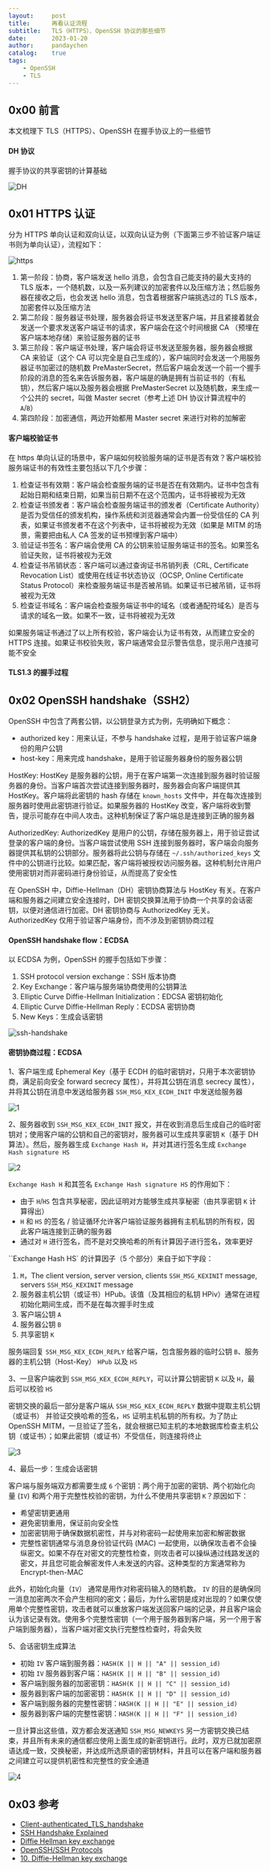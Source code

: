 ```yaml
---
layout:     post
title:      再看认证流程
subtitle:   TLS（HTTPS）、OpenSSH 协议的那些细节
date:       2023-01-20
author:     pandaychen
catalog:    true
tags:
    - OpenSSH
    - TLS
---
```



##  0x00    前言
本文梳理下 TLS（HTTPS）、OpenSSH 在握手协议上的一些细节

####  DH 协议
握手协议的共享密钥的计算基础

![DH](https://raw.githubusercontent.com/pandaychen/pandaychen.github.io/master/blog_img/protocol/DiffieHellman.png)

##  0x01    HTTPS 认证
分为 HTTPS 单向认证和双向认证，以双向认证为例（下面第三步不验证客户端证书则为单向认证），流程如下：

![https](https://raw.githubusercontent.com/pandaychen/pandaychen.github.io/master/blog_img/protocol/Ssl_handshake_with_two_way_authentication_with_certificates.png)

1.  第一阶段：协商，客户端发送 hello 消息，会包含自己能支持的最大支持的 TLS 版本，一个随机数，以及一系列建议的加密套件以及压缩方法；然后服务器在接收之后，也会发送 hello 消息，包含着根据客户端挑选过的 TLS 版本，加密套件以及压缩方法
2.  第二阶段：服务器证书处理，服务器会将证书发送至客户端，并且紧接着就会发送一个要求发送客户端证书的请求，客户端会在这个时间根据 CA （预埋在客户端本地存储）来验证服务器的证书
3.  第三阶段：客户端证书处理，客户端会将证书发送至服务器，服务器会根据 CA 来验证（这个 CA 可以完全是自己生成的），客户端同时会发送一个用服务器证书加密过的随机数 PreMasterSecret，然后客户端会发送一个前一个握手阶段的消息的签名来告诉服务器，客户端是的确是拥有当前证书的（有私钥），然后客户端以及服务器会根据 PreMasterSecret 以及随机数，来生成一个公共的 secret，叫做 Master secret（参考上述 DH 协议计算流程中的 `A`/`B`）
4.  第四阶段：加密通信，两边开始都用 Master secret 来进行对称的加解密

####    客户端校验证书
在 https 单向认证的场景中，客户端如何校验服务端的证书是否有效？客户端校验服务端证书的有效性主要包括以下几个步骤：

1.  检查证书有效期：客户端会检查服务端的证书是否在有效期内。证书中包含有起始日期和结束日期，如果当前日期不在这个范围内，证书将被视为无效
2.  检查证书颁发者：客户端会检查服务端证书的颁发者（Certificate Authority）是否为受信任的颁发机构，操作系统和浏览器通常会内置一份受信任的 CA 列表，如果证书颁发者不在这个列表中，证书将被视为无效（如果是 MITM 的场景，需要把由私人 CA 签发的证书预埋到客户端中）
3.  验证证书签名：客户端会使用 CA 的公钥来验证服务端证书的签名。如果签名验证失败，证书将被视为无效
4.  检查证书吊销状态：客户端可以通过查询证书吊销列表（CRL, Certificate Revocation List）或使用在线证书状态协议（OCSP, Online Certificate Status Protocol）来检查服务端证书是否被吊销。如果证书已被吊销，证书将被视为无效
5.  检查证书域名：客户端会检查服务端证书中的域名（或者通配符域名）是否与请求的域名一致。如果不一致，证书将被视为无效

如果服务端证书通过了以上所有校验，客户端会认为证书有效，从而建立安全的 HTTPS 连接。如果证书校验失败，客户端通常会显示警告信息，提示用户连接可能不安全

####    TLS1.3 的握手过程


##  0x02    OpenSSH handshake（SSH2）
OpenSSH 中包含了两套公钥，以公钥登录方式为例，先明确如下概念：
-   authorized key：用来认证，不参与 handshake 过程，是用于验证客户端身份的用户公钥
-   host-key：用来完成 handshake，是用于验证服务器身份的服务器公钥

HostKey: HostKey 是服务器的公钥，用于在客户端第一次连接到服务器时验证服务器的身份。当客户端首次尝试连接到服务器时，服务器会向客户端提供其 HostKey。客户端将此密钥的 hash 存储在 `known_hosts` 文件中，并在每次连接到服务器时使用此密钥进行验证。如果服务器的 HostKey 改变，客户端将收到警告，提示可能存在中间人攻击。这种机制保证了客户端总是连接到正确的服务器

AuthorizedKey: AuthorizedKey 是用户的公钥，存储在服务器上，用于验证尝试登录的客户端的身份。当客户端尝试使用 SSH 连接到服务器时，客户端会向服务器提供其私钥的公钥部分。服务器将此公钥与存储在 `~/.ssh/authorized_keys` 文件中的公钥进行比较。如果匹配，客户端将被授权访问服务器。这种机制允许用户使用密钥对而非密码进行身份验证，从而提高了安全性

在 OpenSSH 中，Diffie-Hellman（DH）密钥协商算法与 HostKey 有关。在客户端和服务器之间建立安全连接时，DH 密钥交换算法用于协商一个共享的会话密钥，以便对通信进行加密。DH 密钥协商与 AuthorizedKey 无关。AuthorizedKey 仅用于验证客户端身份，而不涉及到密钥协商过程


####    OpenSSH handshake flow：ECDSA
以 ECDSA 为例，OpenSSH 的握手包括如下步骤：
1.  SSH protocol version exchange：SSH 版本协商
2.  Key Exchange：客户端与服务端协商使用的公钥算法
3.  Elliptic Curve Diffie-Hellman Initialization：EDCSA 密钥初始化
4.  Elliptic Curve Diffie-Hellman Reply：ECDSA 密钥协商
5.  New Keys：生成会话密钥


![ssh-handshake](https://raw.githubusercontent.com/pandaychen/pandaychen.github.io/master/blog_img/openssh/excellent-ssh-handshake-flow.png)

####    密钥协商过程：ECDSA
1、客户端生成 Ephemeral Key（基于 ECDH 的临时密钥对，只用于本次密钥协商，满足前向安全 forward secrecy 属性），并将其公钥在消息 secrecy 属性），并将其公钥在消息中发送给服务器 `SSH_MSG_KEX_ECDH_INIT` 中发送给服务器

![1](https://raw.githubusercontent.com/pandaychen/pandaychen.github.io/master/blog_img/openssh/handshake/phase-1.png)

2、服务器收到 `SSH_MSG_KEX_ECDH_INIT` 报文，并在收到消息后生成自己的临时密钥对；使用客户端的公钥和自己的密钥对，服务器可以生成共享密钥 `K`（基于 DH 算法）。然后，服务器生成 `Exchange Hash H`，并对其进行签名生成 `Exchange Hash signature HS`

![2](https://raw.githubusercontent.com/pandaychen/pandaychen.github.io/master/blog_img/openssh/handshake/SSH-Handshake-Figure2.jpg)

`Exchange Hash H` 和其签名 `Exchange Hash signature HS` 的作用如下：
-   由于 `H`/`HS` 包含共享秘密，因此证明对方能够生成共享秘密（由共享密钥 `K` 计算得出）
-   `H` 和 `HS` 的签名 / 验证循环允许客户端验证服务器拥有主机私钥的所有权，因此客户端连接到正确的服务器
-   通过对 `H` 进行签名，而不是对交换哈希的所有计算因子进行签名，效率更好

``Exchange Hash HS` 的计算因子（5 个部分）来自于如下字段：
1.  `M`，The client version, server version, clients `SSH_MSG_KEXINIT` message, servers `SSH_MSG_KEXINIT` message
2.  服务器主机公钥（或证书）HPub。该值（及其相应的私钥 HPiv）通常在进程初始化期间生成，而不是在每次握手时生成
3.  客户端公钥 `A`
4.  服务器公钥 `B`
5.  共享密钥 `K`

服务端回复 `SSH_MSG_KEX_ECDH_REPLY` 给客户端，包含服务器的临时公钥 `B`、服务器的主机公钥（Host-Key） `HPub` 以及 `HS`

3、一旦客户端收到 `SSH_MSG_KEX_ECDH_REPLY`，可以计算公钥密钥 `K` 以及 `H`，最后可以校验 `HS`

密钥交换的最后一部分是客户端从 `SSH_MSG_KEX_ECDH_REPLY` 数据中提取主机公钥（或证书） 并验证交换哈希的签名，`HS` 证明主机私钥的所有权。为了防止 OpenSSH MITM，一旦验证了签名，就会根据已知主机的本地数据库检查主机公钥（或证书）；如果此密钥（或证书）不受信任，则连接将终止

![3](https://raw.githubusercontent.com/pandaychen/pandaychen.github.io/master/blog_img/openssh/handshake/SSH-Handshake-Figure3.jpg)

4、最后一步：生成会话密钥

客户端与服务端双方都需要生成 `6` 个密钥：两个用于加密的密钥、两个初始化向量 (`IV`) 和两个用于完整性校验的密钥，为什么不使用共享密钥 `K`？原因如下：
-   希望密钥更通用
-   避免密钥重用，保证前向安全性
-   加密密钥用于确保数据机密性，并与对称密码一起使用来加密和解密数据
-   完整性密钥通常与消息身份验证代码 (MAC) 一起使用，以确保攻击者不会操纵密文。如果不存在对密文的完整性检查，则攻击者可以操纵通过线路发送的密文，并且您可能会解密发件人未发送的内容。这种类型的方案通常称为 Encrypt-then-MAC

此外，初始化向量（`IV`） 通常是用作对称密码输入的随机数。 `IV` 的目的是确保同一消息加密两次不会产生相同的密文；最后，为什么密钥是成对出现的？如果仅使用单个完整性密钥，攻击者就可以重放客户端发送回客户端的记录，并且客户端会认为该记录有效。使用多个完整性密钥（一个用于服务器到客户端，另一个用于客户端到服务器），当客户端对密文执行完整性检查时，将会失败


5、会话密钥生成算法

-   初始 `IV` 客户端到服务器：`HASH(K || H || "A" || session_id)`
-   初始 `IV` 服务器到客户端：`HASH(K || H || "B" || session_id)`
-   客户端到服务器的加密密钥：`HASH(K || H || "C" || session_id)`
-   服务器到客户端的加密密钥：`HASH(K || H || "D" || session_id)`
-   客户端到服务器的完整性密钥：`HASH(K || H || "E" || session_id)`
-   服务器到客户端的完整性密钥：`HASH(K || H || "F" || session_id)`

一旦计算出这些值，双方都会发送通知 `SSH_MSG_NEWKEYS` 另一方密钥交换已结束，并且所有未来的通信都应使用上面生成的新密钥进行。此时，双方已就加密原语达成一致，交换秘密，并达成所选原语的密钥材料，并且可以在客户端和服务器之间建立可以提供机密性和完整性的安全通道


![4](https://raw.githubusercontent.com/pandaychen/pandaychen.github.io/master/blog_img/openssh/handshake/SSH-Handshake-Figure4.jpg)

##  0x03    参考
-   [Client-authenticated_TLS_handshake](https://en.wikipedia.org/wiki/Transport_Layer_Security#Client-authenticated_TLS_handshake)
-   [SSH Handshake Explained](https://goteleport.com/blog/ssh-handshake-explained/)
-   [Diffie Hellman key exchange](https://en.wikipedia.org/wiki/Diffie%E2%80%93Hellman_key_exchange)
-   [OpenSSH/SSH Protocols](https://en.wikibooks.org/wiki/OpenSSH/SSH_Protocols)
-   [10. Diffie-Hellman key exchange](https://textbook.cs161.org/crypto/key-exchange.html)